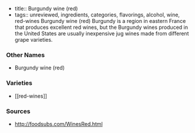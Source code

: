 - title:: Burgundy wine (red)
- tags:: unreviewed, ingredients, categories, flavorings, alcohol, wine, red-wines
Burgundy wine (red) Burgundy is a region in eastern France that produces excellent red wines, but the Burgundy wines produced in the United States are usually inexpensive jug wines made from different grape varieties.

### Other Names

* Burgundy wine (red)

### Varieties

* [[red-wines]]

### Sources
* http://foodsubs.com/WinesRed.html
